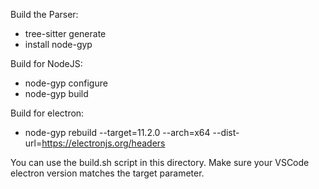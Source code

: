 Build the Parser:

- tree-sitter generate
- install node-gyp

Build for NodeJS:

- node-gyp configure
- node-gyp build

Build for electron:

- node-gyp rebuild --target=11.2.0 --arch=x64 --dist-url=https://electronjs.org/headers


You can use the build.sh script in this directory. Make sure your VSCode electron version matches the target parameter.
